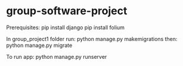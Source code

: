 # group-software-project
Prerequisites:
    pip install django
    pip install folium

In group_project1 folder 
run:
    python manage.py makemigrations
then:
    python manage.py migrate

To run app:
    python manage.py runserver